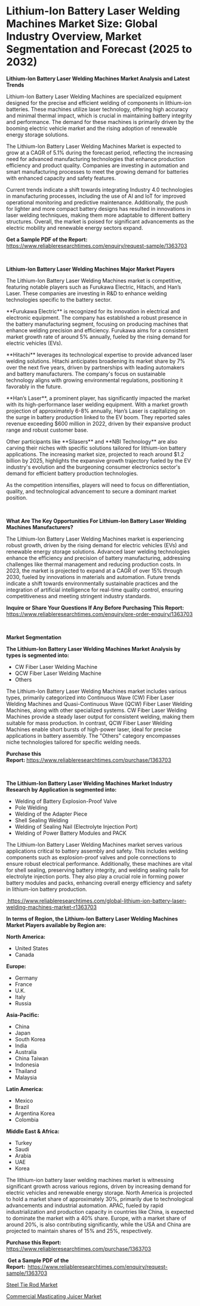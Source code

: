 <p><h1>Lithium-Ion Battery Laser Welding Machines Market Size: Global Industry Overview, Market Segmentation and Forecast (2025 to 2032)</h1></p><p><strong>Lithium-Ion Battery Laser Welding Machines Market Analysis and Latest Trends</strong></p>
<p><p>Lithium-Ion Battery Laser Welding Machines are specialized equipment designed for the precise and efficient welding of components in lithium-ion batteries. These machines utilize laser technology, offering high accuracy and minimal thermal impact, which is crucial in maintaining battery integrity and performance. The demand for these machines is primarily driven by the booming electric vehicle market and the rising adoption of renewable energy storage solutions.</p><p>The Lithium-Ion Battery Laser Welding Machines Market is expected to grow at a CAGR of 5.1% during the forecast period, reflecting the increasing need for advanced manufacturing technologies that enhance production efficiency and product quality. Companies are investing in automation and smart manufacturing processes to meet the growing demand for batteries with enhanced capacity and safety features.</p><p>Current trends indicate a shift towards integrating Industry 4.0 technologies in manufacturing processes, including the use of AI and IoT for improved operational monitoring and predictive maintenance. Additionally, the push for lighter and more compact battery designs has resulted in innovations in laser welding techniques, making them more adaptable to different battery structures. Overall, the market is poised for significant advancements as the electric mobility and renewable energy sectors expand.</p></p>
<p><strong>Get a Sample PDF of the Report:&nbsp;</strong> <a href="https://www.reliableresearchtimes.com/enquiry/request-sample/1363703?utm_campaign=2244&utm_medium=2&utm_source=Github&utm_content=ia&utm_term=28022025&utm_id=lithium-ion-battery-laser-welding-machines">https://www.reliableresearchtimes.com/enquiry/request-sample/1363703</a></p>
<p>&nbsp;</p>
<p><strong>Lithium-Ion Battery Laser Welding Machines Major Market Players</strong></p>
<p><p>The Lithium-Ion Battery Laser Welding Machines market is competitive, featuring notable players such as Furukawa Electric, Hitachi, and Han’s Laser. These companies are investing in R&D to enhance welding technologies specific to the battery sector.</p><p>**Furukawa Electric** is recognized for its innovation in electrical and electronic equipment. The company has established a robust presence in the battery manufacturing segment, focusing on producing machines that enhance welding precision and efficiency. Furukawa aims for a consistent market growth rate of around 5% annually, fueled by the rising demand for electric vehicles (EVs).</p><p>**Hitachi** leverages its technological expertise to provide advanced laser welding solutions. Hitachi anticipates broadening its market share by 7% over the next five years, driven by partnerships with leading automakers and battery manufacturers. The company's focus on sustainable technology aligns with growing environmental regulations, positioning it favorably in the future.</p><p>**Han’s Laser**, a prominent player, has significantly impacted the market with its high-performance laser welding equipment. With a market growth projection of approximately 6-8% annually, Han’s Laser is capitalizing on the surge in battery production linked to the EV boom. They reported sales revenue exceeding $600 million in 2022, driven by their expansive product range and robust customer base.</p><p>Other participants like **Silasers** and **NBI Technology** are also carving their niches with specific solutions tailored for lithium-ion battery applications. The increasing market size, projected to reach around $1.2 billion by 2025, highlights the expansive growth trajectory fueled by the EV industry's evolution and the burgeoning consumer electronics sector's demand for efficient battery production technologies. </p><p>As the competition intensifies, players will need to focus on differentiation, quality, and technological advancement to secure a dominant market position.</p></p>
<p>&nbsp;</p>
<p><strong>What Are The Key Opportunities For Lithium-Ion Battery Laser Welding Machines Manufacturers?</strong></p>
<p><p>The Lithium-Ion Battery Laser Welding Machines market is experiencing robust growth, driven by the rising demand for electric vehicles (EVs) and renewable energy storage solutions. Advanced laser welding technologies enhance the efficiency and precision of battery manufacturing, addressing challenges like thermal management and reducing production costs. In 2023, the market is projected to expand at a CAGR of over 15% through 2030, fueled by innovations in materials and automation. Future trends indicate a shift towards environmentally sustainable practices and the integration of artificial intelligence for real-time quality control, ensuring competitiveness and meeting stringent industry standards.</p></p>
<p><strong>Inquire or Share Your Questions If Any Before Purchasing This Report:</strong> <a href="https://www.reliableresearchtimes.com/enquiry/pre-order-enquiry/1363703?utm_campaign=2244&utm_medium=2&utm_source=Github&utm_content=ia&utm_term=28022025&utm_id=lithium-ion-battery-laser-welding-machines">https://www.reliableresearchtimes.com/enquiry/pre-order-enquiry/1363703</a></p>
<p>&nbsp;</p>
<p><strong>Market Segmentation</strong></p>
<p><strong>The Lithium-Ion Battery Laser Welding Machines Market Analysis by types is segmented into:</strong></p>
<p><ul><li>CW Fiber Laser Welding Machine</li><li>QCW Fiber Laser Welding Machine</li><li>Others</li></ul></p>
<p><p>The Lithium-Ion Battery Laser Welding Machines market includes various types, primarily categorized into Continuous Wave (CW) Fiber Laser Welding Machines and Quasi-Continuous Wave (QCW) Fiber Laser Welding Machines, along with other specialized systems. CW Fiber Laser Welding Machines provide a steady laser output for consistent welding, making them suitable for mass production. In contrast, QCW Fiber Laser Welding Machines enable short bursts of high-power laser, ideal for precise applications in battery assembly. The "Others" category encompasses niche technologies tailored for specific welding needs.</p></p>
<p><strong>Purchase this Report:&nbsp;</strong><a href="https://www.reliableresearchtimes.com/purchase/1363703?utm_campaign=2244&utm_medium=2&utm_source=Github&utm_content=ia&utm_term=28022025&utm_id=lithium-ion-battery-laser-welding-machines">https://www.reliableresearchtimes.com/purchase/1363703</a></p>
<p>&nbsp;</p>
<p><strong>The Lithium-Ion Battery Laser Welding Machines Market Industry Research by Application is segmented into:</strong></p>
<p><ul><li>Welding of Battery Explosion-Proof Valve</li><li>Pole Welding</li><li>Welding of the Adapter Piece</li><li>Shell Sealing Welding</li><li>Welding of Sealing Nail (Electrolyte Injection Port)</li><li>Welding of Power Battery Modules and PACK</li></ul></p>
<p><p>The Lithium-Ion Battery Laser Welding Machines market serves various applications critical to battery assembly and safety. This includes welding components such as explosion-proof valves and pole connections to ensure robust electrical performance. Additionally, these machines are vital for shell sealing, preserving battery integrity, and welding sealing nails for electrolyte injection ports. They also play a crucial role in forming power battery modules and packs, enhancing overall energy efficiency and safety in lithium-ion battery production.</p></p>
<p><a href="https://www.reliableresearchtimes.com/global-lithium-ion-battery-laser-welding-machines-market-r1363703?utm_campaign=2244&utm_medium=2&utm_source=Github&utm_content=ia&utm_term=28022025&utm_id=lithium-ion-battery-laser-welding-machines">&nbsp;https://www.reliableresearchtimes.com/global-lithium-ion-battery-laser-welding-machines-market-r1363703</a></p>
<p><strong>In terms of Region, the Lithium-Ion Battery Laser Welding Machines Market Players available by Region are:</strong></p>
<p>
    <p> <strong> North America: </strong>
        <ul>
            <li>United States</li>
            <li>Canada</li>
        </ul>
        </p> 
    <p> <strong> Europe: </strong>
        <ul>
            <li>Germany</li>
            <li>France</li>
            <li>U.K.</li>
            <li>Italy</li>
            <li>Russia</li>
        </ul>
        </p> 
    <p> <strong> Asia-Pacific: </strong>
        <ul>
            <li>China</li>
            <li>Japan</li>
            <li>South Korea</li>
            <li>India</li>
            <li>Australia</li>
            <li>China Taiwan</li>
            <li>Indonesia</li>
            <li>Thailand</li>
            <li>Malaysia</li>
        </ul>
        </p> 
    <p> <strong> Latin America: </strong>
        <ul>
            <li>Mexico</li>
            <li>Brazil</li>
            <li>Argentina Korea</li>
            <li>Colombia</li>
        </ul>
        </p> 
    <p> <strong> Middle East & Africa: </strong>
        <ul>
            <li>Turkey</li>
            <li>Saudi</li>
            <li>Arabia</li>
            <li>UAE</li>
            <li>Korea</li>
        </ul>
    </p>
    </p>
<p><p>The lithium-ion battery laser welding machines market is witnessing significant growth across various regions, driven by increasing demand for electric vehicles and renewable energy storage. North America is projected to hold a market share of approximately 30%, primarily due to technological advancements and industrial automation. APAC, fueled by rapid industrialization and production capacity in countries like China, is expected to dominate the market with a 40% share. Europe, with a market share of around 20%, is also contributing significantly, while the USA and China are projected to maintain shares of 15% and 25%, respectively.</p></p>
<p><strong>Purchase this Report: </strong><a href="https://www.reliableresearchtimes.com/purchase/1363703?utm_campaign=2244&utm_medium=2&utm_source=Github&utm_content=ia&utm_term=28022025&utm_id=lithium-ion-battery-laser-welding-machines">https://www.reliableresearchtimes.com/purchase/1363703</a></p>
<p>&nbsp;<strong>Get a Sample PDF of the Report:&nbsp;&nbsp;</strong><a href="https://www.reliableresearchtimes.com/enquiry/request-sample/1363703?utm_campaign=2244&utm_medium=2&utm_source=Github&utm_content=ia&utm_term=28022025&utm_id=lithium-ion-battery-laser-welding-machines">https://www.reliableresearchtimes.com/enquiry/request-sample/1363703</a></p>
<p><strong></strong></p>
<p><p><a href="https://github.com/toldenargelia86/Market-Research-Report-List-1/blob/main/steel-tie-rod-market.md?utm_campaign=2244&utm_medium=2&utm_source=Github&utm_content=ia&utm_term=28022025&utm_id=lithium-ion-battery-laser-welding-machines">Steel Tie Rod Market</a></p><p><a href="https://github.com/tashiafun920/Market-Research-Report-List-1/blob/main/commercial-masticating-juicer-market.md?utm_campaign=2244&utm_medium=2&utm_source=Github&utm_content=ia&utm_term=28022025&utm_id=lithium-ion-battery-laser-welding-machines">Commercial Masticating Juicer Market</a></p></p>